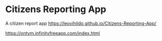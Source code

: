 # Citizens Reporting App
 A citizen report app
https://leovihildo.github.io/Citizens-Reporting-App/

https://ontym.infinityfreeapp.com/index.html
